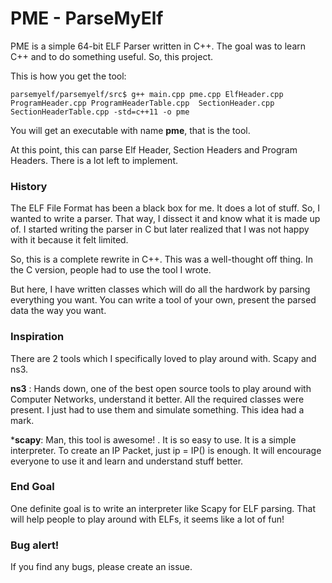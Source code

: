 # PME - ParseMyElf

PME is a simple 64-bit ELF Parser written in C++. The goal was to learn C++ and to do something useful. So, this project. 

This is how you get the tool: 

    parsemyelf/parsemyelf/src$ g++ main.cpp pme.cpp ElfHeader.cpp ProgramHeader.cpp ProgramHeaderTable.cpp  SectionHeader.cpp  SectionHeaderTable.cpp -std=c++11 -o pme

You will get an executable with name **pme**, that is the tool. 

At this point, this can parse Elf Header, Section Headers and Program Headers. There is a lot left to implement. 

### History

The ELF File Format has been a black box for me. It does a lot of stuff. So, I wanted to write a parser. That way, I dissect it and know what it is made up of. I started writing the parser in C but later realized that I was not happy with it because it felt limited. 

So, this is a complete rewrite in C++. This was a well-thought off thing. In the C version, people had to use the tool I wrote. 

But here, I have written classes which will do all the hardwork by parsing everything you want. You can write a tool of your own, present the parsed data the way you want. 


### Inspiration

There are 2 tools which I specifically loved to play around with. Scapy and ns3. 

**ns3** : Hands down, one of the best open source tools to play around with Computer Networks, understand it better. All the required classes were present. I just had to use them and simulate something. This idea had a mark. 

***scapy**: Man, this tool is awesome! . It is so easy to use. It is a simple interpreter. To create an IP Packet, just ip = IP() is enough. It will encourage everyone to use it and learn and understand stuff better. 

### End Goal

One definite goal is to write an interpreter like Scapy for ELF parsing. That will help people to play around with ELFs, it seems like a lot of fun!

### Bug alert!

If you find any bugs, please create an issue. 